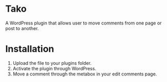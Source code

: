 Tako
====

A WordPress plugin that allows user to move comments from one page or post to another.

Installation
==================

1. Upload the file to your plugins folder.
2. Activate the plugin through WordPress.
3. Move a comment through the metabox in your edit comments page.